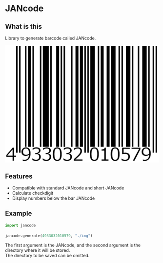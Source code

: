 # JANcode

## What is this

Library to generate barcode called JANcode.  

![jancode](https://raw.githubusercontent.com/yashikota/jancode/master/example.png)

## Features

- Compatible with standard JANcode and short JANcode
- Calculate checkdigit
- Display numbers below the bar JANcode

## Example

```py
import jancode

jancode.generate(4933032010579, "./img")
```

The first argument is the JANcode, and the second argument is the directory where it will be stored.  
The directory to be saved can be omitted.  
